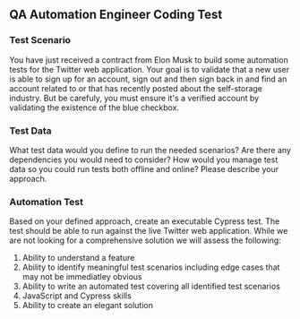## QA Automation Engineer Coding Test

### Test Scenario
You have just received a contract from Elon Musk to build some automation tests for the Twitter web application. Your goal is to validate that a new user is able to sign up for an account, sign out and then sign back in and find an account related to or that has recently posted about the self-storage industry. But be carefuly, you must ensure it's a verified account by validating the existence of the blue checkbox. 

### Test Data

What test data would you define to run the needed scenarios? Are there any dependencies you would need to consider? How would you manage test data so you could run tests both offline and online? Please describe your approach.

### Automation Test

Based on your defined approach, create an executable Cypress test. The test should be able to run against the live Twitter web application. While we are not looking for a comprehensive solution we will assess the following:

1. Ability to understand a feature
2. Ability to identify meaningful test scenarios including edge cases that may not be immediatley obvious
3. Ability to write an automated test covering all identified test scenarios
4. JavaScript and Cypress skills
5. Ability to create an elegant solution
